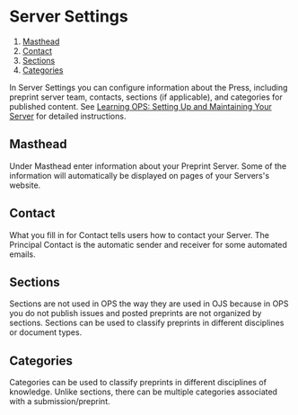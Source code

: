 # Server Settings

1. [Masthead](server-settings#masthead)
1. [Contact](server-settings#contact)
1. [Sections](server-settings#sections)
1. [Categories](server-settings#categories)

In Server Settings you can configure information about the Press, including preprint server team, contacts, sections (if applicable), and categories for published content. See [Learning OPS: Setting Up and Maintaining Your Server](https://docs.pkp.sfu.ca/learning-ojs/en/journal-setup) for detailed instructions.

## <a name="masthead"></a>Masthead
Under Masthead enter information about your Preprint Server. Some of the information will automatically be displayed on pages of your Servers's website.

## <a name="contact"></a>Contact
What you fill in for Contact tells users how to contact your Server. The Principal Contact is the automatic sender and receiver for some automated emails.

## <a name="sections"></a>Sections
Sections are not used in OPS the way they are used in OJS because in OPS you do not publish issues and posted preprints are not organized by sections. Sections can be used to classify preprints in different disciplines or document types.

## <a name="categories"></a>Categories
Categories can be used to classify preprints in different disciplines of knowledge. Unlike sections, there can be multiple categories associated with a submission/preprint.

